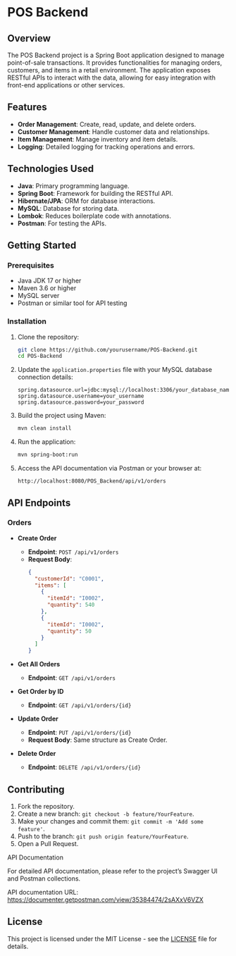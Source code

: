 # POS Backend

## Overview

The POS Backend project is a Spring Boot application designed to manage point-of-sale transactions. It provides functionalities for managing orders, customers, and items in a retail environment. The application exposes RESTful APIs to interact with the data, allowing for easy integration with front-end applications or other services.

## Features

- **Order Management**: Create, read, update, and delete orders.
- **Customer Management**: Handle customer data and relationships.
- **Item Management**: Manage inventory and item details.
- **Logging**: Detailed logging for tracking operations and errors.

## Technologies Used

- **Java**: Primary programming language.
- **Spring Boot**: Framework for building the RESTful API.
- **Hibernate/JPA**: ORM for database interactions.
- **MySQL**: Database for storing data.
- **Lombok**: Reduces boilerplate code with annotations.
- **Postman**: For testing the APIs.

## Getting Started

### Prerequisites

- Java JDK 17 or higher
- Maven 3.6 or higher
- MySQL server
- Postman or similar tool for API testing

### Installation

1. Clone the repository:
   ```bash
   git clone https://github.com/yourusername/POS-Backend.git
   cd POS-Backend
   ```

2. Update the `application.properties` file with your MySQL database connection details:
   ```properties
   spring.datasource.url=jdbc:mysql://localhost:3306/your_database_name
   spring.datasource.username=your_username
   spring.datasource.password=your_password
   ```

3. Build the project using Maven:
   ```bash
   mvn clean install
   ```

4. Run the application:
   ```bash
   mvn spring-boot:run
   ```

5. Access the API documentation via Postman or your browser at:
   ```
   http://localhost:8080/POS_Backend/api/v1/orders
   ```

## API Endpoints

### Orders

- **Create Order**
  - **Endpoint**: `POST /api/v1/orders`
  - **Request Body**:
    ```json
    {
      "customerId": "C0001",
      "items": [
        {
          "itemId": "I0002",
          "quantity": 540
        },
        {
          "itemId": "I0002",
          "quantity": 50
        }
      ]
    }
    ```

- **Get All Orders**
  - **Endpoint**: `GET /api/v1/orders`

- **Get Order by ID**
  - **Endpoint**: `GET /api/v1/orders/{id}`

- **Update Order**
  - **Endpoint**: `PUT /api/v1/orders/{id}`
  - **Request Body**: Same structure as Create Order.

- **Delete Order**
  - **Endpoint**: `DELETE /api/v1/orders/{id}`

## Contributing

1. Fork the repository.
2. Create a new branch: `git checkout -b feature/YourFeature`.
3. Make your changes and commit them: `git commit -m 'Add some feature'`.
4. Push to the branch: `git push origin feature/YourFeature`.
5. Open a Pull Request.

API Documentation

For detailed API documentation, please refer to the project’s Swagger UI and Postman collections.

API documentation URL: https://documenter.getpostman.com/view/35384474/2sAXxV6VZX

## License

This project is licensed under the MIT License - see the [LICENSE](LICENSE) file for details.
```

